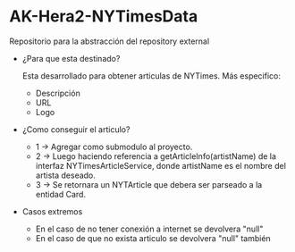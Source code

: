 # AK-Hera2-NYTimesData
Repositorio para la abstracción del repository external

- ¿Para que esta destinado?
 
  Esta desarrollado para obtener articulas de NYTimes. 
  Más especifico:
    - Descripción 
    - URL
    - Logo
    
- ¿Como conseguir el articulo?
  - 1 -> Agregar como submodulo al proyecto.
  - 2 -> Luego haciendo referencia a getArticleInfo(artistName) de la interfaz NYTimesArticleService, donde artistName es el nombre del artista deseado.
  - 3 -> Se retornara un NYTArticle que debera ser parseado a la entidad Card.
  
- Casos extremos
  - En el caso de no tener conexión a internet se devolvera "null"
  - En el caso de que no exista articulo se devolvera "null" también

